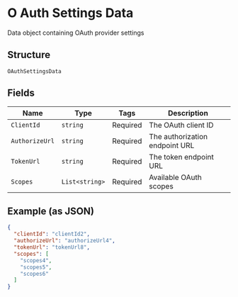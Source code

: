 
# O Auth Settings Data

Data object containing OAuth provider settings

## Structure

`OAuthSettingsData`

## Fields

| Name | Type | Tags | Description |
|  --- | --- | --- | --- |
| `ClientId` | `string` | Required | The OAuth client ID |
| `AuthorizeUrl` | `string` | Required | The authorization endpoint URL |
| `TokenUrl` | `string` | Required | The token endpoint URL |
| `Scopes` | `List<string>` | Required | Available OAuth scopes |

## Example (as JSON)

```json
{
  "clientId": "clientId2",
  "authorizeUrl": "authorizeUrl4",
  "tokenUrl": "tokenUrl8",
  "scopes": [
    "scopes4",
    "scopes5",
    "scopes6"
  ]
}
```

